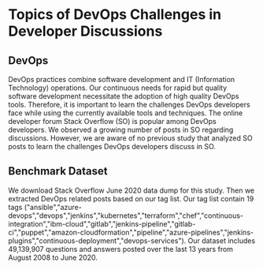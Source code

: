 # Topics of DevOps Challenges in Developer Discussions


## DevOps
DevOps practices combine software development and IT (Information Technology) operations. Our continuous needs for rapid but quality software development necessitate the adoption of high quality
DevOps tools. Therefore, it is important to learn the challenges DevOps developers face while using the currently available tools and techniques. The online developer forum Stack Overflow (SO) is popular among DevOps developers. We observed a growing number of posts in SO regarding discussions. However, we are aware of no previous study that analyzed SO posts to learn the challenges DevOps developers discuss in SO.


## Benchmark Dataset
We download Stack Overflow June 2020 data dump for this study. Then we extracted DevOps related posts based on our tag list. Our tag list contain 19 tags ("ansible","azure-devops","devops","jenkins","kubernetes","terraform","chef","continuous-integration","ibm-cloud","gitlab","jenkins-pipeline","gitlab-ci","puppet","amazon-cloudformation","pipeline","azure-pipelines","jenkins-plugins","continuous-deployment","devops-services"). Our dataset includes 49,139,907 questions and answers posted over the last 13
years from August 2008 to June 2020. 
